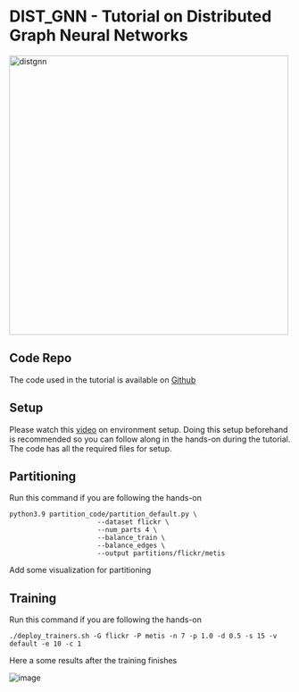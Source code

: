 # DIST_GNN - Tutorial on Distributed Graph Neural Networks
<img src="https://github.com/user-attachments/assets/c8a0e3bf-626f-4e61-908a-b9fd16b7900f" alt="distgnn" width="500"/>
<!-- img src="https://github.com/user-attachments/assets/f985dc3a-1ef3-4211-9d75-b80fcd0075c7" alt="distgnn1" width="500"/-->

## Code Repo
The code used in the tutorial is available on [Github](https://github.com/Anirban600/EAT-DistGNN)

## Setup
Please watch this [video](https://drive.google.com/file/d/1Fd8MbXWvKfukSE-p5EZ9dOzxRPLa-VnA/view?usp=drive_link) on environment setup. 
Doing this setup beforehand is recommended so you can follow along in the hands-on during the tutorial.
The code has all the required files for setup.

## Partitioning
Run this command if you are following the hands-on
``` [bash]
python3.9 partition_code/partition_default.py \
                      --dataset flickr \
                      --num_parts 4 \
                      --balance_train \
                      --balance_edges \
                      --output partitions/flickr/metis
```
Add some visualization for partitioning

## Training
Run this command if you are following the hands-on
``` [bash]
./deploy_trainers.sh -G flickr -P metis -n 7 -p 1.0 -d 0.5 -s 15 -v default -e 10 -c 1
```

Here a some results after the training finishes

![image](https://github.com/user-attachments/assets/d506e0be-1f42-4c48-8276-2b55fb101dab)
